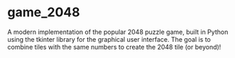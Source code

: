 # game_2048
A modern implementation of the popular 2048 puzzle game, built in Python using the tkinter library for the graphical user interface. The goal is to combine tiles with the same numbers to create the 2048 tile (or beyond)!

